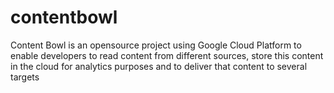 contentbowl
===========

Content Bowl is an opensource project using Google Cloud Platform to enable developers to read content from different sources, store this content in the cloud for analytics purposes and to deliver that content to several targets
